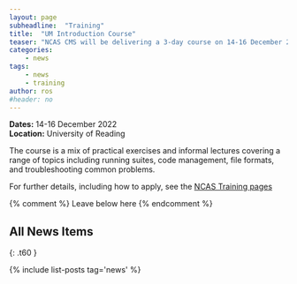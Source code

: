 ```yaml
---
layout: page
subheadline:  "Training"
title:  "UM Introduction Course"
teaser: "NCAS CMS will be delivering a 3-day course on 14-16 December 2022, introducing new users to the Met Office Unified Model with Rose/Cylc."
categories:
    - news
tags:
    - news
    - training
author: ros
#header: no
---
```


**Dates:** 14-16 December 2022  
**Location:** University of Reading

The course is a mix of practical exercises and informal lectures covering a range of topics including running suites, code management, file formats, and troubleshooting common problems.

For further details, including how to apply, see the [NCAS Training pages](https://www.ncas.ac.uk/en/introduction-to-unified-model-course)

{% comment %} Leave below here {% endcomment %}
## All News Items
{: .t60 }

{% include list-posts tag='news' %}
